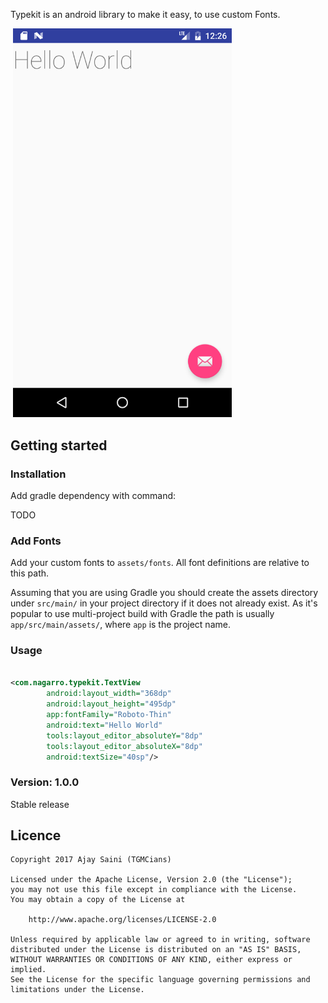 Typekit is an android library to make it easy, to use custom Fonts.

<p align="left">
  &nbsp;<img src="https://github.com/ajaysaini-sgvu/Typekit/blob/master/device-2017-03-26-002705.png" width="350"/>
</p>

## Getting started

### Installation
Add gradle dependency with command:

TODO

### Add Fonts

Add your custom fonts to `assets/fonts`. All font definitions are relative to this path.

Assuming that you are using Gradle you should create the assets directory under `src/main/` in your project directory if it does not already exist.
As it's popular to use multi-project build with Gradle the path is usually `app/src/main/assets/`, where `app` is the project name.

### Usage

```xml

<com.nagarro.typekit.TextView
        android:layout_width="368dp"
        android:layout_height="495dp"
        app:fontFamily="Roboto-Thin"
        android:text="Hello World"
        tools:layout_editor_absoluteY="8dp"
        tools:layout_editor_absoluteX="8dp"
        android:textSize="40sp"/>
``` 

### Version: 1.0.0

Stable release

## Licence

    Copyright 2017 Ajay Saini (TGMCians)
    
    Licensed under the Apache License, Version 2.0 (the "License");
    you may not use this file except in compliance with the License.
    You may obtain a copy of the License at
    
        http://www.apache.org/licenses/LICENSE-2.0
    
    Unless required by applicable law or agreed to in writing, software
    distributed under the License is distributed on an "AS IS" BASIS,
    WITHOUT WARRANTIES OR CONDITIONS OF ANY KIND, either express or implied.
    See the License for the specific language governing permissions and
    limitations under the License.

